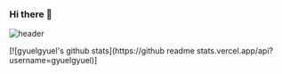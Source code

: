 ### Hi there 👋
![header](https://capsule-render.vercel.app/api?type=rounded&color=gradient&text=%20github%20&height=200&fontSize=50&fontColor=FF00FF&textBg=true)

[![gyuelgyuel's github stats](https://github readme stats.vercel.app/api?username=gyuelgyuel)]
<!--
**gyuelgyuel/gyuelgyuel** is a ✨ _special_ ✨ repository because its `README.md` (this file) appears on your GitHub profile.

Here are some ideas to get you started:

- 🔭 I’m currently working on ...
- 🌱 I’m currently learning ...
- 👯 I’m looking to collaborate on ...
- 🤔 I’m looking for help with ...
- 💬 Ask me about ...
- 📫 How to reach me: ...
- 😄 Pronouns: ...
- ⚡ Fun fact: ...
-->
